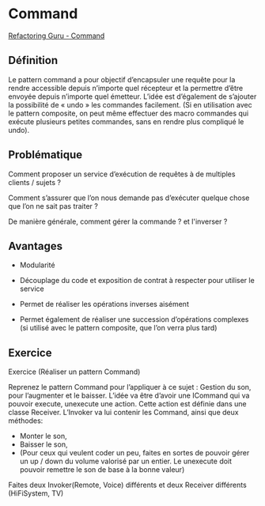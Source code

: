 # Command 
[Refactoring Guru - Command](https://refactoring.guru/design-patterns/command)

## Définition
Le pattern command a pour objectif d’encapsuler une requête pour la rendre accessible depuis n’importe quel récepteur et la permettre d’être envoyée depuis n’importe quel émetteur.
L’idée est d’également de s’ajouter la possibilité de « undo » les commandes facilement. (Si en utilisation avec le pattern composite, on peut même effectuer des macro commandes qui exécute plusieurs petites commandes, sans en rendre plus compliqué le undo).

## Problématique
Comment proposer un service d’exécution de requêtes à de multiples clients / sujets ?

Comment s’assurer que l’on nous demande pas d’exécuter quelque chose que l’on ne sait pas traiter ?

De manière générale, comment gérer la commande ? et l'inverser ?

## Avantages
- Modularité
 
- Découplage du code et exposition de contrat à respecter pour utiliser le service
 
- Permet de réaliser les opérations inverses aisément
 
- Permet également de réaliser une succession d’opérations complexes (si utilisé avec le pattern composite, que l’on verra plus tard)

## Exercice
Exercice (Réaliser un pattern Command)

Reprenez le pattern Command pour l’appliquer à ce sujet : Gestion du son, pour l’augmenter et le baisser. L’idée va être d’avoir une ICommand qui va pouvoir execute, unexecute une action.
Cette action est définie dans une classe Receiver.
L’Invoker va lui contenir les Command, ainsi que deux méthodes:

- Monter le son,
- Baisser le son,
 - (Pour ceux qui veulent coder un peu, faites en sortes de pouvoir gérer un up / down du volume valorisé par un entier. Le unexecute doit pouvoir remettre le son de base à la bonne valeur)
 
Faites deux Invoker(Remote, Voice)  différents et deux Receiver différents (HiFiSystem, TV)